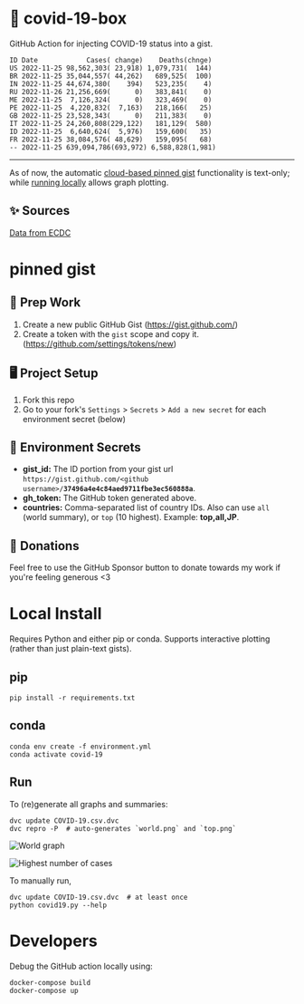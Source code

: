 # 🏥 covid-19-box

GitHub Action for injecting COVID-19 status into a gist.

```
ID Date            Cases( change)    Deaths(chnge)
US 2022-11-25 98,562,303( 23,918) 1,079,731(  144)
BR 2022-11-25 35,044,557( 44,262)   689,525(  100)
IN 2022-11-25 44,674,380(    394)   523,235(    4)
RU 2022-11-26 21,256,669(      0)   383,841(    0)
ME 2022-11-25  7,126,324(      0)   323,469(    0)
PE 2022-11-25  4,220,832(  7,163)   218,166(   25)
GB 2022-11-25 23,528,343(      0)   211,383(    0)
IT 2022-11-25 24,260,808(229,122)   181,129(  580)
ID 2022-11-25  6,640,624(  5,976)   159,600(   35)
FR 2022-11-25 38,084,576( 48,629)   159,095(   68)
-- 2022-11-25 639,094,786(693,972) 6,588,828(1,981)
```

---

As of now, the automatic [cloud-based pinned gist](#pinned-gist) functionality is text-only;
while [running locally](#local-install) allows graph plotting.

## ✨ Sources

[Data from ECDC](https://www.ecdc.europa.eu/en/publications-data/download-todays-data-geographic-distribution-covid-19-cases-worldwide)

# pinned gist

## 🎒 Prep Work
1. Create a new public GitHub Gist (https://gist.github.com/)
1. Create a token with the `gist` scope and copy it. (https://github.com/settings/tokens/new)

## 🖥 Project Setup
1. Fork this repo
1. Go to your fork's `Settings` > `Secrets` > `Add a new secret` for each environment secret (below)

## 🤫 Environment Secrets
- **gist_id:** The ID portion from your gist url `https://gist.github.com/<github username>/`**`37496a4e4c84aed9711fbe3ec560888a`**.
- **gh_token:** The GitHub token generated above.
- **countries:** Comma-separated list of country IDs. Also can use `all` (world summary), or `top` (10 highest). Example: **top,all,JP**.

## 💸 Donations

Feel free to use the GitHub Sponsor button to donate towards my work if you're feeling generous <3

# Local Install

Requires Python and either pip or conda. Supports interactive plotting (rather than just plain-text gists).

## pip

```
pip install -r requirements.txt
```

## conda

```
conda env create -f environment.yml
conda activate covid-19
```

## Run

To (re)generate all graphs and summaries:

```
dvc update COVID-19.csv.dvc
dvc repro -P  # auto-generates `world.png` and `top.png`
```

![World graph](world.png)

![Highest number of cases](top.png)

To manually run,

```
dvc update COVID-19.csv.dvc  # at least once
python covid19.py --help
```

# Developers

Debug the GitHub action locally using:

```
docker-compose build
docker-compose up
```
